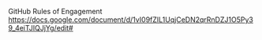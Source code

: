 GitHub Rules of Engagement
https://docs.google.com/document/d/1vI09fZIL1UqjCeDN2qrRnDZJ1O5Py39_4eiTJIQJjYg/edit#
